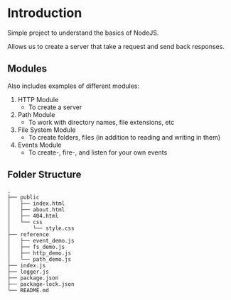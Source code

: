 # Introduction
Simple project to understand the basics of NodeJS. 

Allows us to create a server that take a request and send back responses. 

## Modules

Also includes examples of different modules:

1. HTTP Module
    - To create a server
2. Path Module
    - To work with directory names, file extensions, etc
3. File System Module
    - To create folders, files (in addition to reading and writing in them)
4. Events Module
    - To create-, fire-, and listen for your own events


## Folder Structure

```
.
├── public
│   ├── index.html
│   ├── about.html
│   ├── 404.html
│   └── css
│       └── style.css
├── reference
│   ├── event_demo.js
│   ├── fs_demo.js
│   ├── http_demo.js
│   └── path_demo.js
├── index.js
├── logger.js
├── package.json
├── package-lock.json
└── README.md
```

